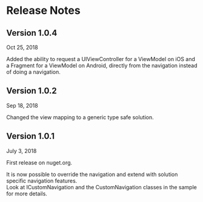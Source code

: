 # Release Notes #

## Version 1.0.4 ##
Oct 25, 2018

Added the ability to request a UIViewController for a ViewModel on iOS and a Fragment for a ViewModel on Android, directly from the navigation instead of doing a navigation.

## Version 1.0.2 ##
Sep 18, 2018

Changed the view mapping to a generic type safe solution.

## Version 1.0.1 ##
July 3, 2018   
   
First release on nuget.org.   
   
It is now possible to override the navigation and extend with solution specific navigation features.   
Look at ICustomNavigation and the CustomNavigation classes in the sample for more details.   
